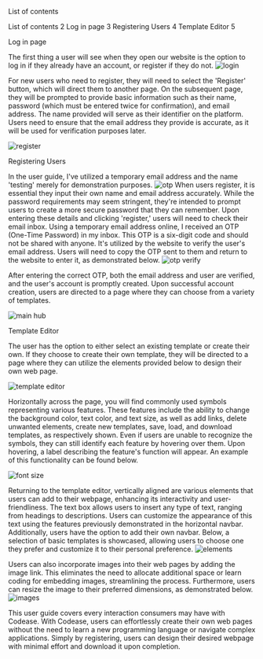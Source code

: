 List of contents

List of contents	2
Log in page	3
Registering Users	4
Template Editor	5



































Log in page 

The first thing a user will see when they open our website is the option to log in if they already have an account, or register if they do not. 
![login](images/login.png)


For new users who need to register, they will need to select the 'Register' button, which will direct them to another page. On the subsequent page, they will be prompted to provide basic information such as their name, password (which must be entered twice for confirmation), and email address. The name provided will serve as their identifier on the platform. Users need to ensure that the email address they provide is accurate, as it will be used for verification purposes later.

![register](images/register.png)














Registering Users

In the user guide, I've utilized a temporary email address and the name 'testing' merely for demonstration purposes. 
![otp](images/otp.png)
When users register, it is essential they input their own name and email address accurately. While the password requirements may seem stringent, they're intended to prompt users to create a more secure password that they can remember. Upon entering these details and clicking 'register,' users will need to check their email inbox.
Using a temporary email address online, I received an OTP (One-Time Password) in my inbox. This OTP is a six-digit code and should not be shared with anyone. It's utilized by the website to verify the user's email address. Users will need to copy the OTP sent to them and return to the website to enter it, as demonstrated below.
![otp verify](<images/otp verify.png>)



After entering the correct OTP, both the email address and user are verified, and the user's account is promptly created.
Upon successful account creation, users are directed to a page where they can choose from a variety of templates.

![main hub](<images/main hub.png>)















Template Editor


The user has the option to either select an existing template or create their own. If they choose to create their own template, they will be directed to a page where they can utilize the elements provided below to design their own web page.

![template editor](<images/template editor.png>)




Horizontally across the page, you will find commonly used symbols representing various features. These features include the ability to change the background color, text color, and text size, as well as add links, delete unwanted elements, create new templates, save, load, and download templates, as respectively shown.
Even if users are unable to recognize the symbols, they can still identify each feature by hovering over them. Upon hovering, a label describing the feature's function will appear. An example of this functionality can be found below.




![font size](<images/font size.png>)








Returning to the template editor, vertically aligned are various elements that users can add to their webpage, enhancing its interactivity and user-friendliness. The text box allows users to insert any type of text, ranging from headings to descriptions. Users can customize the appearance of this text using the features previously demonstrated in the horizontal navbar. Additionally, users have the option to add their own navbar. Below, a selection of basic templates is showcased, allowing users to choose one they prefer and customize it to their personal preference.
![elements](<images/elements.png>)

Users can also incorporate images into their web pages by adding the image link. This eliminates the need to allocate additional space or learn coding for embedding images, streamlining the process. Furthermore, users can resize the image to their preferred dimensions, as demonstrated below.
![images](<images/images.png>)

This user guide covers every interaction consumers may have with Codease. With Codease, users can effortlessly create their own web pages without the need to learn a new programming language or navigate complex applications. Simply by registering, users can design their desired webpage with minimal effort and download it upon completion.
